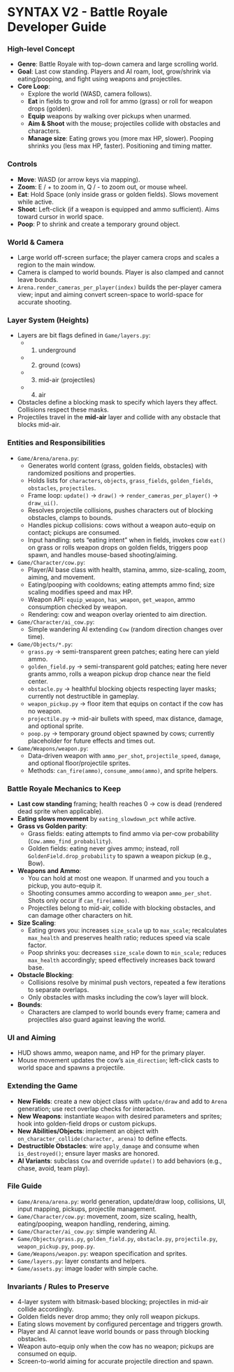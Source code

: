 # SYNTAX V2 - Battle Royale Developer Guide

### High-level Concept
- **Genre**: Battle Royale with top-down camera and large scrolling world.
- **Goal**: Last cow standing. Players and AI roam, loot, grow/shrink via eating/pooping, and fight using weapons and projectiles.
- **Core Loop**:
  - Explore the world (WASD, camera follows).
  - **Eat** in fields to grow and roll for ammo (grass) or roll for weapon drops (golden).
  - **Equip** weapons by walking over pickups when unarmed.
  - **Aim & Shoot** with the mouse; projectiles collide with obstacles and characters.
  - **Manage size**: Eating grows you (more max HP, slower). Pooping shrinks you (less max HP, faster). Positioning and timing matter.

### Controls
- **Move**: WASD (or arrow keys via mapping).
- **Zoom**: E / + to zoom in, Q / - to zoom out, or mouse wheel.
- **Eat**: Hold Space (only inside grass or golden fields). Slows movement while active.
- **Shoot**: Left-click (if a weapon is equipped and ammo sufficient). Aims toward cursor in world space.
- **Poop**: P to shrink and create a temporary ground object.

### World & Camera
- Large world off-screen surface; the player camera crops and scales a region to the main window.
- Camera is clamped to world bounds. Player is also clamped and cannot leave bounds.
- `Arena.render_cameras_per_player(index)` builds the per-player camera view; input and aiming convert screen-space to world-space for accurate shooting.

### Layer System (Heights)
- Layers are bit flags defined in `Game/layers.py`:
  - 1) underground
  - 2) ground (cows)
  - 3) mid-air (projectiles)
  - 4) air
- Obstacles define a blocking mask to specify which layers they affect. Collisions respect these masks.
- Projectiles travel in the **mid-air** layer and collide with any obstacle that blocks mid-air.

### Entities and Responsibilities
- `Game/Arena/arena.py`:
  - Generates world content (grass, golden fields, obstacles) with randomized positions and properties.
  - Holds lists for `characters`, `objects`, `grass_fields`, `golden_fields`, `obstacles`, `projectiles`.
  - Frame loop: `update()` → `draw()` → `render_cameras_per_player()` → `draw_ui()`.
  - Resolves projectile collisions, pushes characters out of blocking obstacles, clamps to bounds.
  - Handles pickup collisions: cows without a weapon auto-equip on contact; pickups are consumed.
  - Input handling: sets “eating intent” when in fields, invokes cow `eat()` on grass or rolls weapon drops on golden fields, triggers poop spawn, and handles mouse-based shooting/aiming.
- `Game/Character/cow.py`:
  - Player/AI base class with health, stamina, ammo, size-scaling, zoom, aiming, and movement.
  - Eating/pooping with cooldowns; eating attempts ammo find; size scaling modifies speed and max HP.
  - Weapon API: `equip_weapon`, `has_weapon`, `get_weapon`, ammo consumption checked by weapon.
  - Rendering: cow and weapon overlay oriented to aim direction.
- `Game/Character/ai_cow.py`:
  - Simple wandering AI extending `Cow` (random direction changes over time).
- `Game/Objects/*.py`:
  - `grass.py` → semi-transparent green patches; eating here can yield ammo.
  - `golden_field.py` → semi-transparent gold patches; eating here never grants ammo, rolls a weapon pickup drop chance near the field center.
  - `obstacle.py` → healthful blocking objects respecting layer masks; currently not destructible in gameplay.
  - `weapon_pickup.py` → floor item that equips on contact if the cow has no weapon.
  - `projectile.py` → mid-air bullets with speed, max distance, damage, and optional sprite.
  - `poop.py` → temporary ground object spawned by cows; currently placeholder for future effects and times out.
- `Game/Weapons/weapon.py`:
  - Data-driven weapon with `ammo_per_shot`, `projectile_speed`, `damage`, and optional floor/projectile sprites.
  - Methods: `can_fire(ammo)`, `consume_ammo(ammo)`, and sprite helpers.

### Battle Royale Mechanics to Keep
- **Last cow standing** framing; health reaches 0 → cow is dead (rendered dead sprite when applicable).
- **Eating slows movement** by `eating_slowdown_pct` while active.
- **Grass vs Golden parity**:
  - Grass fields: eating attempts to find ammo via per-cow probability (`Cow.ammo_find_probability`).
  - Golden fields: eating never gives ammo; instead, roll `GoldenField.drop_probability` to spawn a weapon pickup (e.g., Bow).
- **Weapons and Ammo**:
  - You can hold at most one weapon. If unarmed and you touch a pickup, you auto-equip it.
  - Shooting consumes ammo according to weapon `ammo_per_shot`. Shots only occur if `can_fire(ammo)`.
  - Projectiles belong to mid-air, collide with blocking obstacles, and can damage other characters on hit.
- **Size Scaling**:
  - Eating grows you: increases `size_scale` up to `max_scale`; recalculates `max_health` and preserves health ratio; reduces speed via scale factor.
  - Poop shrinks you: decreases `size_scale` down to `min_scale`; reduces `max_health` accordingly; speed effectively increases back toward base.
- **Obstacle Blocking**:
  - Collisions resolve by minimal push vectors, repeated a few iterations to separate overlaps.
  - Only obstacles with masks including the cow’s layer will block.
- **Bounds**:
  - Characters are clamped to world bounds every frame; camera and projectiles also guard against leaving the world.

### UI and Aiming
- HUD shows ammo, weapon name, and HP for the primary player.
- Mouse movement updates the cow’s `aim_direction`; left-click casts to world space and spawns a projectile.

### Extending the Game
- **New Fields**: create a new object class with `update/draw` and add to `Arena` generation; use rect overlap checks for interaction.
- **New Weapons**: instantiate `Weapon` with desired parameters and sprites; hook into golden-field drops or custom pickups.
- **New Abilities/Objects**: implement an object with `on_character_collide(character, arena)` to define effects.
- **Destructible Obstacles**: wire `apply_damage` and consume when `is_destroyed()`; ensure layer masks are honored.
- **AI Variants**: subclass `Cow` and override `update()` to add behaviors (e.g., chase, avoid, team play).

### File Guide
- `Game/Arena/arena.py`: world generation, update/draw loop, collisions, UI, input mapping, pickups, projectile management.
- `Game/Character/cow.py`: movement, zoom, size scaling, health, eating/pooping, weapon handling, rendering, aiming.
- `Game/Character/ai_cow.py`: simple wandering AI.
- `Game/Objects/grass.py`, `golden_field.py`, `obstacle.py`, `projectile.py`, `weapon_pickup.py`, `poop.py`.
- `Game/Weapons/weapon.py`: weapon specification and sprites.
- `Game/layers.py`: layer constants and helpers.
- `Game/assets.py`: image loader with simple cache.

### Invariants / Rules to Preserve
- 4-layer system with bitmask-based blocking; projectiles in mid-air collide accordingly.
- Golden fields never drop ammo; they only roll weapon pickups.
- Eating slows movement by configured percentage and triggers growth.
- Player and AI cannot leave world bounds or pass through blocking obstacles.
- Weapon auto-equip only when the cow has no weapon; pickups are consumed on equip.
- Screen-to-world aiming for accurate projectile direction and spawn.
